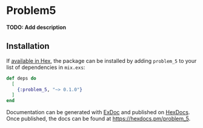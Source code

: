 # Problem5

**TODO: Add description**

## Installation

If [available in Hex](https://hex.pm/docs/publish), the package can be installed
by adding `problem_5` to your list of dependencies in `mix.exs`:

```elixir
def deps do
  [
    {:problem_5, "~> 0.1.0"}
  ]
end
```

Documentation can be generated with [ExDoc](https://github.com/elixir-lang/ex_doc)
and published on [HexDocs](https://hexdocs.pm). Once published, the docs can
be found at <https://hexdocs.pm/problem_5>.

